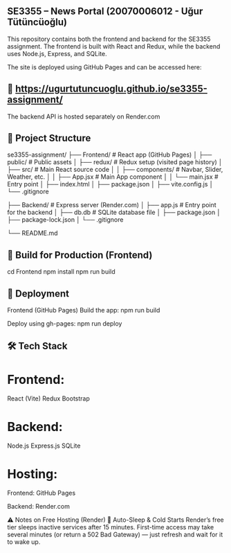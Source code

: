 ## SE3355 – News Portal (20070006012 - Uğur Tütüncüoğlu)
This repository contains both the frontend and backend for the SE3355 assignment.
The frontend is built with React and Redux, while the backend uses Node.js, Express, and SQLite.



The site is deployed using GitHub Pages and can be accessed here:
## 🔗 https://ugurtutuncuoglu.github.io/se3355-assignment/

The backend API is hosted separately on Render.com 



## 📁 Project Structure

se3355-assignment/
├── Frontend/                  # React app (GitHub Pages)
│   ├── public/                # Public assets
│   ├── redux/                 # Redux setup (visited page history)
│   ├── src/                   # Main React source code
│   │   ├── components/        # Navbar, Slider, Weather, etc.
│   │   ├── App.jsx            # Main App component
│   │   └── main.jsx           # Entry point
│   ├── index.html
│   ├── package.json
│   ├── vite.config.js
│   └── .gitignore

├── Backend/                   # Express server (Render.com)
│   ├── app.js                 # Entry point for the backend
│   ├── db.db                  # SQLite database file
│   ├── package.json
│   ├── package-lock.json
│   └── .gitignore

└── README.md

## 🧱 Build for Production (Frontend)
cd Frontend
npm install
npm run build



## 🚀 Deployment
Frontend (GitHub Pages)
Build the app:
npm run build

Deploy using gh-pages:
npm run deploy


## 🛠️ Tech Stack
# Frontend:
React (Vite)
Redux
Bootstrap

# Backend:
Node.js
Express.js
SQLite

# Hosting:
Frontend: GitHub Pages

Backend: Render.com

⚠️ Notes on Free Hosting (Render)
🔄 Auto-Sleep & Cold Starts
Render’s free tier sleeps inactive services after 15 minutes. First-time access may take several minutes (or return a 502 Bad Gateway) — just refresh and wait for it to wake up.


